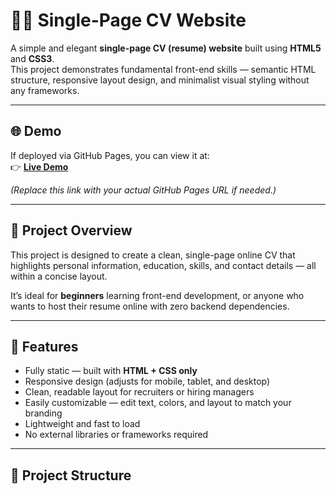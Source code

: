 # 🧑‍💼 Single-Page CV Website

A simple and elegant **single-page CV (resume) website** built using **HTML5** and **CSS3**.  
This project demonstrates fundamental front-end skills — semantic HTML structure, responsive layout design, and minimalist visual styling without any frameworks.

---

## 🌐 Demo

If deployed via GitHub Pages, you can view it at:  
👉 **[Live Demo](https://nivoric.github.io/Coding/front-end-projects/project-1/)**

*(Replace this link with your actual GitHub Pages URL if needed.)*

---

## 🎯 Project Overview

This project is designed to create a clean, single-page online CV that highlights personal information, education, skills, and contact details — all within a concise layout.

It’s ideal for **beginners** learning front-end development, or anyone who wants to host their resume online with zero backend dependencies.

---

## 🧩 Features

- Fully static — built with **HTML + CSS only**
- Responsive design (adjusts for mobile, tablet, and desktop)
- Clean, readable layout for recruiters or hiring managers
- Easily customizable — edit text, colors, and layout to match your branding
- Lightweight and fast to load
- No external libraries or frameworks required

---

## 🧱 Project Structure


